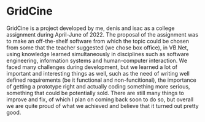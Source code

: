 # GridCine

  GridCine is a project developed by me, denis and isac as a college assignment during April-June of 2022. The proposal of the assignment was to make an off-the-shelf software from which the topic could be chosen from some that the teacher suggested (we chose box office), in VB.Net, using knowledge learned simultaneously in disciplines such as software engineering, information systems and human-computer interaction.
  We faced many challenges during development, but we learned a lot of important and interesting things as well, such as the need of writing well defined requirements (be it functional and non-funcitional), the importance of getting a prototype right and actually coding something more serious, something that could be potentially sold.
  There are still many things to improve and fix, of which I plan on coming back soon to do so, but overall we are quite proud of what we achieved and believe that it turned out pretty good.
